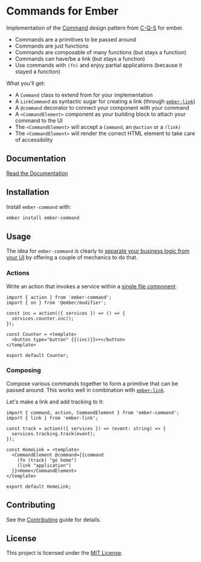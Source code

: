 # Commands for Ember

Implementation of the
[Command](https://refactoring.guru/design-patterns/command) design pattern from
[C-Q-S](https://en.wikipedia.org/wiki/Command–query_separation) for ember.

- Commands are a primitives to be passed around
- Commands are just functions
- Commands are composable of many functions (but stays a function)
- Commands can have/be a link (but stays a function)
- Use commands with `(fn)` and enjoy partial applications (because it stayed a
  function)

What you'll get:

- A `Command` class to extend from for your implementation
- A `LinkCommand` as syntactic sugar for creating a link (through [`ember-link`](https://github.com/buschtoens/ember-link))
- A `@command` decorator to connect your component with your command
- A `<CommandElement>` component as your building block to attach your command to the UI
- The `<CommandElement>` will accept a `Command`, an `@action` or a `(link)`
- The `<CommandElement>` will render the correct HTML element to take care of
  accessibility

## Documentation

[Read the Documentation](https://gossi.github.io/ember-command/)

## Installation

Install `ember-command` with:

```sh
ember install ember-command
```

## Usage

The idea for `ember-command` is clearly to [separate your business logic from
your UI](https://gossi.github.io/ember-command/why.html) by offering a couple of
mechanics to do that.

### Actions

Write an action that invokes a service within a [single file
component](https://rfcs.emberjs.com/id/0779-first-class-component-templates).

```gts
import { action } from 'ember-command';
import { on } from '@ember/modifier';

const inc = action(({ services }) => () => {
  services.counter.inc();
});

const Counter = <template>
  <button type="button" {{(inc)}}>+</button>
</template>

export default Counter;
```

### Composing

Compose various commands together to form a primitive that can be passed around.
This works well in combination with
[`ember-link`](https://github.com/buschtoens/ember-link).

Let's make a link and add tracking to it:

```gts
import { command, action, CommandElement } from 'ember-command';
import { link } from 'ember-link';

const track = action(({ services }) => (event: string) => {
  services.tracking.track(event);
});

const HomeLink = <template>
  <CommandElement @command={{command 
    (fn (track) "go home")
    (link "application")
  }}>Home</CommandElement>
</template>

export default HomeLink;
```

## Contributing

See the [Contributing](https://github.com/gossi/ember-command/CONTRIBUTING.md) guide for details.

## License

This project is licensed under the [MIT License](https://github.com/gossi/ember-command/LICENSE.md).
